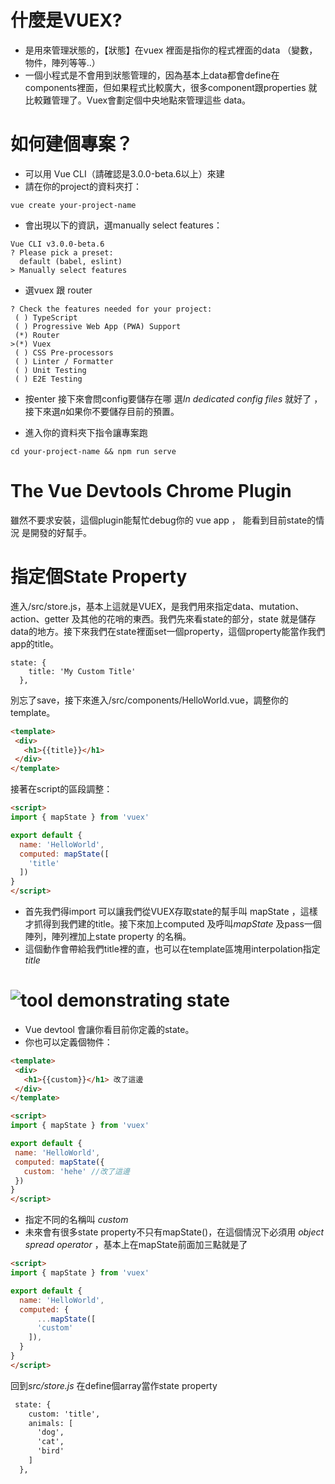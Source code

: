 # 什麼是VUEX?

- 是用來管理狀態的，【狀態】在vuex 裡面是指你的程式裡面的data （變數，物件，陣列等等..）
- 一個小程式是不會用到狀態管理的，因為基本上data都會define在components裡面，但如果程式比較廣大，很多component跟properties 就比較難管理了。Vuex會劃定個中央地點來管理這些 data。

# 如何建個專案？

- 可以用 Vue CLI（請確認是3.0.0-beta.6以上）來建 
- 請在你的project的資料夾打：

```console
vue create your-project-name
```

- 會出現以下的資訊，選manually select features：

```console
Vue CLI v3.0.0-beta.6
? Please pick a preset:
  default (babel, eslint)
> Manually select features
```

- 選vuex 跟 router 

```
? Check the features needed for your project:
 ( ) TypeScript
 ( ) Progressive Web App (PWA) Support
 (*) Router
>(*) Vuex
 ( ) CSS Pre-processors
 ( ) Linter / Formatter
 ( ) Unit Testing
 ( ) E2E Testing
```
- 按enter 接下來會問config要儲存在哪 選*In dedicated config files* 就好了 ， 接下來選*n*如果你不要儲存目前的預置。

- 進入你的資料夾下指令讓專案跑

```
cd your-project-name && npm run serve
```

# The Vue Devtools Chrome Plugin
雖然不要求安裝，這個plugin能幫忙debug你的 vue app ， 能看到目前state的情況 是開發的好幫手。

# 指定個State Property
進入/src/store.js，基本上這就是VUEX，是我們用來指定data、mutation、action、getter 及其他的花哨的東西。我們先來看state的部分，state 就是儲存data的地方。接下來我們在state裡面set一個property，這個property能當作我們app的title。

```
state: {
    title: 'My Custom Title'
  },
```
 別忘了save，接下來進入/src/components/HelloWorld.vue，調整你的template。
 ```html
 <template>
  <div>
    <h1>{{title}}</h1>
  </div>
</template>
```
接著在script的區段調整：
```html
<script>
import { mapState } from 'vuex'

export default {
  name: 'HelloWorld',
  computed: mapState([
    'title'
  ]) 
}
</script>
```
- 首先我們得import 可以讓我們從VUEX存取state的幫手叫 mapState ，這樣才抓得到我們建的title。接下來加上computed 及呼叫*mapState* 及pass一個陣列，陣列裡加上state property 的名稱。
- 這個動作會帶給我們title裡的直，也可以在template區塊用interpolation指定*title*
# ![tool demonstrating state](https://github.com/weily10/projects/blob/master/vuex/images/Screen%20Shot%202018-05-25%20at%2011.16.27.png)

- Vue devtool 會讓你看目前你定義的state。
- 你也可以定義個物件：
 ```html
<template>
  <div>
    <h1>{{custom}}</h1> 改了這邊
  </div>
</template>

<script>
import { mapState } from 'vuex'

export default {
  name: 'HelloWorld',
  computed: mapState({
    custom: 'hehe' //改了這邊
  })
}
</script>
```
- 指定不同的名稱叫 *custom*
- 未來會有很多state property不只有mapState()，在這個情況下必須用 *object spread operator* ，基本上在mapState前面加三點就是了

```html
<script>
import { mapState } from 'vuex'

export default {
  name: 'HelloWorld',
  computed: {
      ...mapState([
      'custom'
    ]),
  }
}
</script>
```
回到*src/store.js* 在define個array當作state property

```html
 state: {
    custom: 'title',
    animals: [
      'dog',
      'cat',
      'bird'
    ]
  },
```
